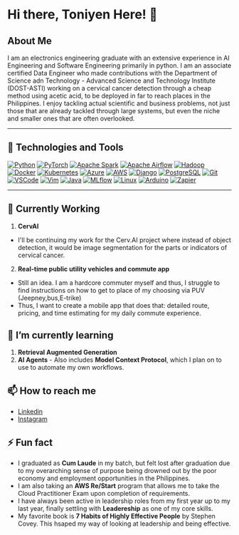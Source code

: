 # Hi there, Toniyen Here! 👋

## About Me

I am an electronics engineering graduate with an extensive experience in AI Engineering and Software Engineering primarily in python. I am an associate certified Data Engineer who made contributions with the Department of Science adn Technology - Advanced Science and Technology Institute (DOST-ASTI) working on a cervical cancer detection through a cheap method using acetic acid, to be deployed in far to reach places in the Philippines. I enjoy tackling actual scientific and business problems, not just those that are already tackled through large systems, but even the niche and smaller ones that are often overlooked.

---
## 🔧 Technologies and Tools

[![Python](https://img.shields.io/badge/Python-3776AB?style=for-the-badge&logo=python&logoColor=white)](#)
[![PyTorch](https://img.shields.io/badge/PyTorch-EE4C2C?style=for-the-badge&logo=pytorch&logoColor=white)](#)
[![Apache Spark](https://img.shields.io/badge/Spark-E25A1C?style=for-the-badge&logo=apachespark&logoColor=white)](#)
[![Apache Airflow](https://img.shields.io/badge/Airflow-017CEE?style=for-the-badge&logo=apacheairflow&logoColor=white)](#)
[![Hadoop](https://img.shields.io/badge/Hadoop-66CCFF?style=for-the-badge&logo=apachehadoop&logoColor=black)](#)
[![Docker](https://img.shields.io/badge/Docker-2496ED?style=for-the-badge&logo=docker&logoColor=white)](#)
[![Kubernetes](https://img.shields.io/badge/Kubernetes-326CE5?style=for-the-badge&logo=kubernetes&logoColor=white)](#)
[![Azure](https://img.shields.io/badge/Azure-0078D4?style=for-the-badge&logo=microsoftazure&logoColor=white)](#)
[![AWS](https://img.shields.io/badge/AWS-232F3E?style=for-the-badge&logo=amazonaws&logoColor=white)](#)
[![Django](https://img.shields.io/badge/Django-092E20?style=for-the-badge&logo=django&logoColor=white)](#)
[![PostgreSQL](https://img.shields.io/badge/PostgreSQL-4169E1?style=for-the-badge&logo=postgresql&logoColor=white)](#)
[![Git](https://img.shields.io/badge/Git-F05032?style=for-the-badge&logo=git&logoColor=white)](#)
[![VSCode](https://img.shields.io/badge/VSCode-007ACC?style=for-the-badge&logo=visualstudiocode&logoColor=white)](#)
[![Vim](https://img.shields.io/badge/Vim-019733?style=for-the-badge&logo=vim&logoColor=white)](#)
[![Java](https://img.shields.io/badge/Java-ED8B00?style=for-the-badge&logo=oracle&logoColor=white)](#)
[![MLflow](https://img.shields.io/badge/MLflow-020326?style=for-the-badge&logo=mlflow&logoColor=white)](#)
[![Linux](https://img.shields.io/badge/Linux-FCC624?style=for-the-badge&logo=linux&logoColor=black)](#)
[![Arduino](https://img.shields.io/badge/Arduino-00979D?style=for-the-badge&logo=arduino&logoColor=white)](#)
[![Zapier](https://img.shields.io/badge/Zapier-FF4A00?style=for-the-badge&logo=zapier&logoColor=white)](#)


---

## 🔭 Currently Working 
1. **CervAI**
 - I'll be continuing my work for the Cerv.AI project where instead of object detection, it would be image segmentation for the parts or indicators of cervical cancer.
2. **Real-time public utility vehicles and commute app**
 - Still an idea. I am a hardcore commuter myself and thus, I struggle to find instructions on how to get to place of my choosing via PUV (Jeepney,bus,E-trike)
 - Thus, I want to create a mobile app that does that: detailed route, pricing, and time estimating for my daily commute experience.

## 🌱 I’m currently learning
1. **Retrieval Augmented Generation**
2. **AI Agents** - Also includes **Model Context Protocol**, which I plan on to use to automate my own workflows.


## 📫 How to reach me
- [Linkedin](https://www.linkedin.com/in/toniyencastanares/)
- [Instagram](https://www.instagram.com/toncastanares/)


## ⚡ Fun fact
- I graduated as **Cum Laude** in my batch, but felt lost after graduation due to my overarching sense of purpose being drowned out by the poor economy and employment opportunities in the Philippines.
- I am also taking an **AWS Re/Start** program that allows me to take the Cloud Practitioner Exam upon completion of requirements.
- I have always been active in leadership roles from my first year up to my last year, finally settling with **Leadereship** as one of my core skills.
- My favorite book is **7 Habits of Highly Effective People** by Stephen Covey. This hsaped my way of looking at leadership and being effective.

